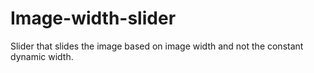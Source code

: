 # Image-width-slider
Slider that slides the image based on image width and not the constant dynamic width.
